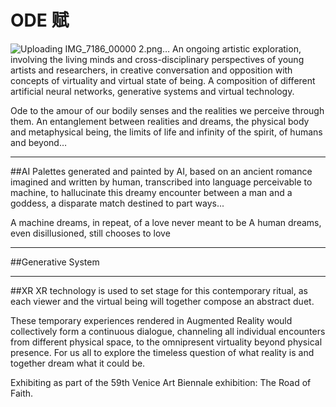 # ODE 赋
![Uploading IMG_7186_00000 2.png…]()
An ongoing artistic exploration, involving the living minds and cross-disciplinary perspectives of young artists and researchers, in creative conversation and opposition with concepts of virtuality and virtual state of being. A composition of different artificial neural networks, generative systems and virtual technology.


Ode to the amour of our bodily senses and the realities we perceive through them. An entanglement between realities and dreams, the physical body and metaphysical being, the limits of life and infinity of the spirit, of humans and beyond…

_________________________________________________________________________________________________________________________________________________________


##AI
Palettes generated and painted by AI, based on an ancient romance imagined and written by human, transcribed into language perceivable to machine, to hallucinate this dreamy encounter between a man and a goddess, a disparate match destined to part ways...

A machine dreams, in repeat, of a love never meant to be
A human dreams, even disillusioned, still chooses to love

_________________________________________________________________________________________________________________________________________________________


##Generative System


_________________________________________________________________________________________________________________________________________________________


##XR
XR technology is used to set stage for this contemporary ritual, as each viewer and the virtual being will together compose an abstract duet.
 
These temporary experiences rendered in Augmented Reality would collectively form a continuous dialogue, channeling all individual encounters from different physical space, to the omnipresent virtuality beyond physical presence. For us all to explore the timeless question of what reality is and together dream what it could be.



Exhibiting as part of the 59th Venice Art Biennale exhibition: The Road of Faith.
